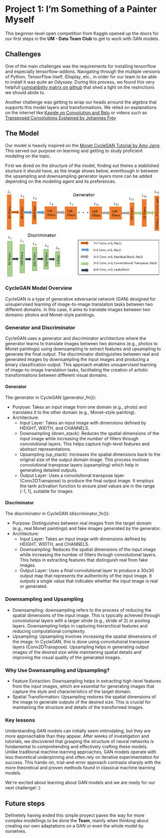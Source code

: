 # Project 1: I’m Something of a Painter Myself

This beginner-level open competition from Kaggle opened up the doors for our first steps in the **UM - Data Team Club** to get to work with GAN models.

## Challenges
One of the main challenges was the requirements for installing tensorflow and especially tensorflow-addons. Navigating through the multiple versions of Python, TensorFlow itself, iDisplay, etc., in order for our team to be able to install it was quite an Odyssey. During this process, we found this very helpfull [compatibility matrix on github](https://github.com/tensorflow/addons#python-op-compatibility-matrix) that shed a light on the restrictions we should abide to.

Another challenge was getting to wrap our heads arround the algebra that supports this model layers and transformations. We relied on explanations on the internet like [Kaggle on Convolution and Relu](https://www.kaggle.com/code/ryanholbrook/convolution-and-relu) or videos such as [Transposed Convolutions Explained by Johannes Frey](https://www.youtube.com/watch?v=xoAv6D05j7g)

## The Model
Our model is heavily inspired on the [Monet CycleGAN Tutorial by Amy Jang](https://www.kaggle.com/code/amyjang/monet-cyclegan-tutorial).
This served our purpose on learning and getting to study proficient modeling on the topic.

First we dived on the structure of the model, finding out theres a stablished stucture it should have, as the image shows below, eventhough in between the upsampling and downsampling generator layers more can be added depending on the modeling agent and its preferences.

![Generator and discriminator structures used on GAN models](<structure_model.png>)


### CycleGAN Model Overview
CycleGAN is a type of generative adversarial network (GAN) designed for unsupervised learning of image-to-image translation tasks between two different domains. In this case, it aims to translate images between two domains: photos and Monet-style paintings.

### Generator and Discriminator
CycleGAN uses a generator and discriminator architecture where the generator learns to translate images between two domains (e.g., photos to Monet paintings) using downsampling to extract features and upsampling to generate the final output. The discriminator distinguishes between real and generated images by downsampling the input images and producing a binary classification output. This approach enables unsupervised learning of image-to-image translation tasks, facilitating the creation of artistic transformations between different visual domains.

#### Generator
The generator in CycleGAN (generator_fn()):
- Purpose: Takes an input image from one domain (e.g., photo) and translates it to the other domain (e.g., Monet-style painting).
- Architecture:
  - Input Layer: Takes an input image with dimensions defined by HEIGHT, WIDTH, and CHANNELS.
  - Downsampling (down_stack): Reduces the spatial dimensions of the input image while increasing the number of filters through convolutional layers. This helps capture high-level features and abstract representations.
  - Upsampling (up_stack): Increases the spatial dimensions back to the original size of the output domain image. This process involves convolutional transpose layers (upsampling) which help in generating detailed outputs.
  - Output Layer: Uses a convolutional transpose layer (Conv2DTranspose) to produce the final output image. It employs the tanh activation function to ensure pixel values are in the range [-1, 1], suitable for images.
 
#### Discriminator
The discriminator in CycleGAN (discriminator_fn()):
- Purpose: Distinguishes between real images from the target domain (e.g., real Monet paintings) and fake images generated by the generator.
- Architecture:
  - Input Layer: Takes an input image with dimensions defined by HEIGHT, WIDTH, and CHANNELS.
  - Downsampling: Reduces the spatial dimensions of the input image while increasing the number of filters through convolutional layers. This helps in extracting features that distinguish real from fake images.
  - Output Layer: Uses a final convolutional layer to produce a 30x30 output map that represents the authenticity of the input image. It outputs a single value that indicates whether the input image is real or generated.

### Downsampling and Upsampling
- Downsampling: downsampling refers to the process of reducing the spatial dimensions of the input image. This is typically achieved through convolutional layers with a larger stride (e.g., stride of 2) or pooling layers. Downsampling helps in capturing hierarchical features and reducing computational complexity. 
- Upsampling: Upsampling involves increasing the spatial dimensions of the image. In CycleGAN, this is done using convolutional transpose layers (Conv2DTranspose). Upsampling helps in generating output images of the desired size while maintaining spatial details and improving the visual quality of the generated images.

### Why Use Downsampling and Upsampling?
- Feature Extraction: Downsampling helps in extracting high-level features from the input images, which are essential for generating images that capture the style and characteristics of the target domain.
- Spatial Transformation: Upsampling restores the spatial dimensions of the image to generate outputs of the desired size. This is crucial for maintaining the structure and details of the transformed images.

### Key lessons
Understanding GAN models can initially seem intimidating, but they are more approachable than they appear. After weeks of investigation and tutorials, we discovered that grasping the structure of neural networks is fundamental to comprehending and effectively crafting these models. Unlike traditional machine learning approaches, GAN models operate with less theoretical underpinning and often rely on iterative experimentation for success. This hands-on, trial-and-error approach contrasts sharply with the more theoretical and proven methods found in classical machine learning models. 

We're excited about learning about GAN models and we are ready for our next challenge! :) 

## Future steps
Definetely having ended this simple proyect paves the way for more complex modellings to be done the **Team**, mainly when thinking about creating our own adaptations on a GAN or even the whole model by ourselves.
